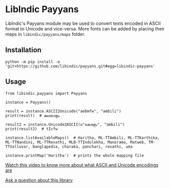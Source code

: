 # LibIndic Payyans

LibIndic's Payyans module may be used to convert texts encoded in ASCII format
to Unicode and vice-versa. More fonts can be added by placing their maps in
`libindic/payyans/maps` folder.

## Installation

```python -m pip install -e 'git+https://github.com/libindic/payyans.git#egg=libindic-payyans'```

## Usage
```
from libindic.payyans import Payyans

instance = Payyans()

result = instance.ASCII2Unicode("aebmfw", "ambili")
print(result)  # മലയാളം

result2 = instance.Unicode2ASCII(u"കേരളം", "ambili")
print(result2)  # tIcfw

instance.listAvailableMaps()  # Haritha, ML-TTAmbili, ML-TTKarthika, ML-TTNandini, ML-TTRevathi, MLB-TTIndulekha, Manorama, Matweb, TM-TTValluvar, banglapedia, charaka, panchari, revathi, uma

instance.printMap('Haritha')  # prints the whole mapping file
```

[Watch this video to know more about what ASCII and Unicode encodings are](https://smc.org.in/articles/ascii-unicode-fonts)

[Ask a question about this library](https://github.com/libindic/payyans/issues/)
